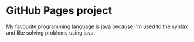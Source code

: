 # GitHub Pages project
 My favourite programming language is java because I'm used to the syntax and like solving problems using java.
